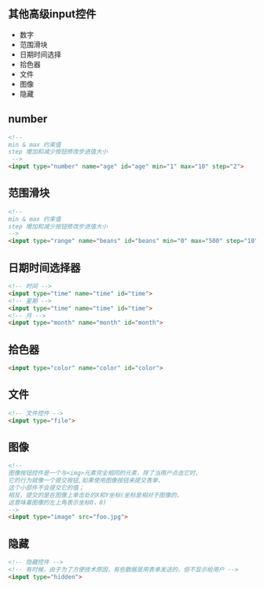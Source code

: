 
## 其他高级input控件
* 数字
* 范围滑块
* 日期时间选择
* 拾色器
* 文件
* 图像
* 隐藏

## number
```html
<!-- 
min & max 约束值
step 增加和减少按钮修改步进值大小
 -->
<input type="number" name="age" id="age" min="1" max="10" step="2">
```

## 范围滑块
```html
<!-- 
min & max 约束值
step 增加和减少按钮修改步进值大小 
-->
<input type="range" name="beans" id="beans" min="0" max="500" step="10">
```

## 日期时间选择器
```html
<!-- 时间 -->
<input type="time" name="time" id="time">
<!-- 星期 -->
<input type="time" name="time" id="time">
<!-- 月 -->
<input type="month" name="month" id="month">
```

## 拾色器
```html
<input type="color" name="color" id="color">
```

## 文件
```html
<!-- 文件控件 -->
<input type="file">
```

## 图像
```html
<!-- 
图像按钮控件是一个与<img>元素完全相同的元素，除了当用户点击它时，
它的行为就像一个提交按钮,如果使用图像按钮来提交表单，
这个小部件不会提交它的值；
相反，提交的是在图像上单击处的X和Y坐标(坐标是相对于图像的，
这意味着图像的左上角表示坐标0，0) 
-->
<input type="image" src="foo.jpg">
```

## 隐藏
```html
<!-- 隐藏控件 -->
<!-- 有时候，由于为了方便技术原因，有些数据是用表单发送的，但不显示给用户 -->
<input type="hidden">
```

